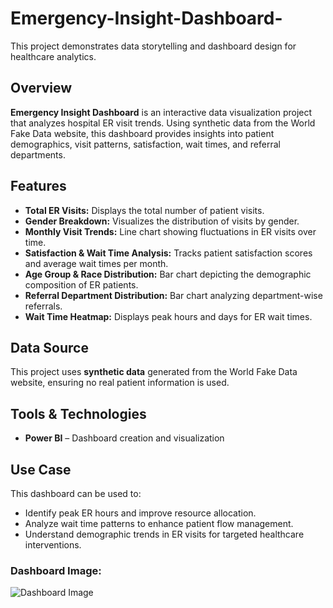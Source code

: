 # Emergency-Insight-Dashboard-
This project demonstrates data storytelling and dashboard design for healthcare analytics.


## Overview  
**Emergency Insight Dashboard** is an interactive data visualization project that analyzes hospital ER visit trends. Using synthetic data from the World Fake Data website, this dashboard provides insights into patient demographics, visit patterns, satisfaction, wait times, and referral departments.  

## Features  
- **Total ER Visits:** Displays the total number of patient visits.  
- **Gender Breakdown:** Visualizes the distribution of visits by gender.  
- **Monthly Visit Trends:** Line chart showing fluctuations in ER visits over time.  
- **Satisfaction & Wait Time Analysis:** Tracks patient satisfaction scores and average wait times per month.  
- **Age Group & Race Distribution:** Bar chart depicting the demographic composition of ER patients.  
- **Referral Department Distribution:** Bar chart analyzing department-wise referrals.  
- **Wait Time Heatmap:** Displays peak hours and days for ER wait times.  

## Data Source  
This project uses **synthetic data** generated from the World Fake Data website, ensuring no real patient information is used.  

## Tools & Technologies  
- **Power BI** – Dashboard creation and visualization  


## Use Case  
This dashboard can be used to:  
- Identify peak ER hours and improve resource allocation.  
- Analyze wait time patterns to enhance patient flow management.  
- Understand demographic trends in ER visits for targeted healthcare interventions.

### Dashboard Image:
![Dashboard Image](./images/dashboard_image.png)

